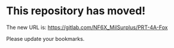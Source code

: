 # This repository has moved!

The new URL is: https://gitlab.com/NF6X_MilSurplus/PRT-4A-Fox

Please update your bookmarks.
